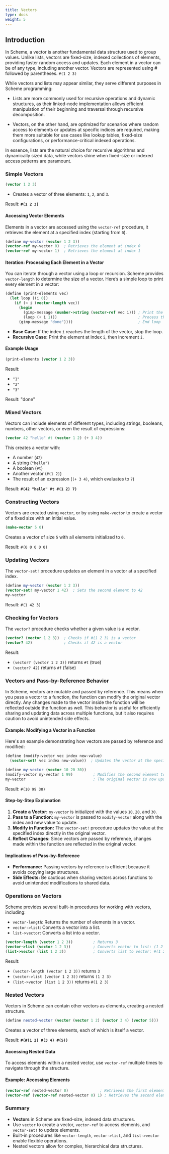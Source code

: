 ```yaml
---
title: Vectors
type: docs
weight: 5
---
```


## Introduction

In Scheme, a vector is another fundamental data structure used to group values. Unlike lists, vectors are fixed-size, indexed collections of elements, providing faster random access and updates. Each element in a vector can be of any type, including another vector. Vectors are represented using # followed by parentheses. `#(1 2 3)`

While vectors and lists may appear similar, they serve different purposes in Scheme programming:

- Lists are more commonly used for recursive operations and dynamic structures, as their linked-node implementation allows efficient manipulation of their beginning and traversal through recursive decomposition.

- Vectors, on the other hand, are optimized for scenarios where random access to elements or updates at specific indices are required, making them more suitable for use cases like lookup tables, fixed-size configurations, or performance-critical indexed operations.

In essence, lists are the natural choice for recursive algorithms and dynamically sized data, while vectors shine when fixed-size or indexed access patterns are paramount.

### Simple Vectors

```scheme
(vector 1 2 3)
```

- Creates a vector of three elements: `1`, `2`, and `3`.

Result: **`#(1 2 3)`**

#### Accessing Vector Elements

Elements in a vector are accessed using the `vector-ref` procedure, it retrieves the element at a specified index (starting from `0`).

```scheme
(define my-vector (vector 1 2 3))
(vector-ref my-vector 0)  ; Retrieves the element at index 0
(vector-ref my-vector 1)  ; Retrieves the element at index 1
```

#### Iteration: Processing Each Element in a Vector

You can iterate through a vector using a loop or recursion. Scheme provides `vector-length` to determine the size of a vector. Here’s a simple loop to print every element in a vector:

```scheme
(define (print-elements vec)
  (let loop ((i 0))
    (if (< i (vector-length vec))
      (begin
        (gimp-message (number->string (vector-ref vec i))) ; Print the element
        (loop (+ i 1)))                                    ; Process the next index
      (gimp-message "done"))))                             ; End loop
```

- **Base Case:** If the index `i` reaches the length of the vector, stop the loop.
- **Recursive Case:** Print the element at index `i`, then increment `i`.

#### Example Usage

```scheme
(print-elements (vector 1 2 3))
```

Result:

- `"1"`
- `"2"`
- `"3"`

Result: "done"

### Mixed Vectors

Vectors can include elements of different types, including strings, booleans, numbers, other vectors, or even the result of expressions:

```scheme
(vector 42 "hello" #t (vector 1 2) (+ 3 4))
```

This creates a vector with:
  - A number (`42`)
  - A string (`"hello"`)
  - A boolean (`#t`)
  - Another vector (`#(1 2)`)
  - The result of an expression (`(+ 3 4)`, which evaluates to `7`)

Result: **`#(42 "hello" #t #(1 2) 7)`**

### Constructing Vectors

Vectors are created using `vector`, or by using `make-vector` to create a vector of a fixed size with an initial value.

```scheme
(make-vector 5 0)
```

Creates a vector of size `5` with all elements initialized to `0`.

Result: `#(0 0 0 0 0)`

### Updating Vectors

The `vector-set!` procedure updates an element in a vector at a specified index.

```scheme
(define my-vector (vector 1 2 3))
(vector-set! my-vector 1 42)  ; Sets the second element to 42
my-vector
```

Result: `#(1 42 3)`

### Checking for Vectors

The `vector?` procedure checks whether a given value is a vector.

```scheme
(vector? (vector 1 2 3))  ; Checks if #(1 2 3) is a vector
(vector? 42)              ; Checks if 42 is a vector
```

Result:

- `(vector? (vector 1 2 3))` returns `#t` (true)
- `(vector? 42)`             returns `#f` (false)

### Vectors and Pass-by-Reference Behavior

In Scheme, vectors are mutable and passed by reference. This means when you pass a vector to a function, the function can modify the original vector directly. Any changes made to the vector inside the function will be reflected outside the function as well. This behavior is useful for efficiently sharing and updating data across multiple functions, but it also requires caution to avoid unintended side effects.

#### Example: Modifying a Vector in a Function

Here's an example demonstrating how vectors are passed by reference and modified:

```scheme
(define (modify-vector vec index new-value)
  (vector-set! vec index new-value))  ; Updates the vector at the specified index

(define my-vector (vector 10 20 30))
(modify-vector my-vector 1 99)         ; Modifies the second element to 99
my-vector                              ; The original vector is now updated
```

Result: `#(10 99 30)`

#### Step-by-Step Explanation

1. **Create a Vector:** `my-vector` is initialized with the values `10`, `20`, and `30`.
2. **Pass to a Function:** `my-vector` is passed to `modify-vector` along with the index and new value to update.
3. **Modify in Function:** The `vector-set!` procedure updates the value at the specified index directly in the original vector.
4. **Reflect Changes:** Since vectors are passed by reference, changes made within the function are reflected in the original vector.

#### Implications of Pass-by-Reference

- **Performance:** Passing vectors by reference is efficient because it avoids copying large structures.
- **Side Effects:** Be cautious when sharing vectors across functions to avoid unintended modifications to shared data.

### Operations on Vectors

Scheme provides several built-in procedures for working with vectors, including:

- `vector-length`: Returns the number of elements in a vector.
- `vector->list`: Converts a vector into a list.
- `list->vector`: Converts a list into a vector.

```scheme
(vector-length (vector 1 2 3))         ; Returns 3
(vector->list (vector 1 2 3))          ; Converts vector to list: (1 2 3)
(list->vector (list 1 2 3))            ; Converts list to vector: #(1 2 3)
```

Result:

- `(vector-length (vector 1 2 3))` returns `3`
- `(vector->list (vector 1 2 3))` returns `(1 2 3)`
- `(list->vector (list 1 2 3))` returns `#(1 2 3)`

### Nested Vectors

Vectors in Scheme can contain other vectors as elements, creating a nested structure.

```scheme
(define nested-vector (vector (vector 1 2) (vector 3 4) (vector 5)))
```

Creates a vector of three elements, each of which is itself a vector.

Result: **`#(#(1 2) #(3 4) #(5))`**

#### Accessing Nested Data

To access elements within a nested vector, use `vector-ref` multiple times to navigate through the structure.

#### Example: Accessing Elements

```scheme
(vector-ref nested-vector 0)              ; Retrieves the first element: #(1 2)
(vector-ref (vector-ref nested-vector 0) 1) ; Retrieves the second element of the first vector: 2
```

### Summary

- **Vectors** in Scheme are fixed-size, indexed data structures.
- Use `vector` to create a vector, `vector-ref` to access elements, and `vector-set!` to update elements.
- Built-in procedures like `vector-length`, `vector->list`, and `list->vector` enable flexible operations.
- Nested vectors allow for complex, hierarchical data structures.
